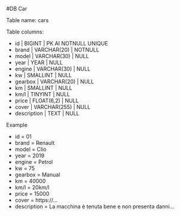 #DB Car

Table name: cars

Table columns:
- id | BIGINT | PK AI NOTNULL UNIQUE
- brand | VARCHAR(20) | NOTNULL
- model | VARCHAR(30) | NULL 
- year | YEAR | NULL 
- engine | VARCHAR(30) | NULL 
- kw | SMALLINT | NULL
- gearbox | VARCHAR(20) | NULL
- km | SMALLINT | NULL
- km/l | TINYINT | NULL
- price | FLOAT(6,2) | NULL
- cover | VARCHAR(255) | NULL
- description | TEXT | NULL


Example
- id = 01
- brand = Renault
- model = Clio
- year = 2019
- engine = Petrol
- kw = 75
- gearbox = Manual
- km = 40000
- km/l = 20km/l
- price = 15000
- cover = https://...
- description = La macchina è tenuta bene e non presenta danni...